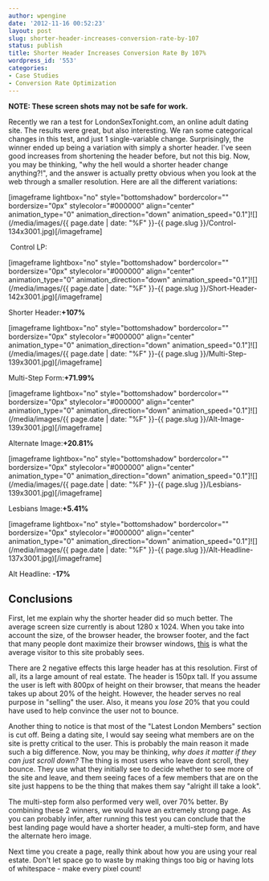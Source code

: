 ```yaml
---
author: wpengine
date: '2012-11-16 00:52:23'
layout: post
slug: shorter-header-increases-conversion-rate-by-107
status: publish
title: Shorter Header Increases Conversion Rate By 107%
wordpress_id: '553'
categories:
- Case Studies
- Conversion Rate Optimization
---
```


**NOTE: These screen shots may not be safe for work.**

Recently we ran a test for LondonSexTonight.com, an online adult dating site. The results were great, but also interesting. We ran some categorical changes in this test, and just 1 single-variable change. Surprisingly, the winner ended up being a variation with simply a shorter header. I've seen good increases from shortening the header before, but not this big. Now, you may be thinking, "why the hell would a shorter header change anything?!", and the answer is actually pretty obvious when you look at the web through a smaller resolution. Here are all the different variations:

[imageframe lightbox="no" style="bottomshadow" bordercolor="" bordersize="0px" stylecolor="#000000" align="center" animation_type="0" animation_direction="down" animation_speed="0.1"]![](/media/images/{{ page.date | date: "%F" }}-{{ page.slug }}/Control-134x3001.jpg)[/imageframe]

 Control LP:





[imageframe lightbox="no" style="bottomshadow" bordercolor="" bordersize="0px" stylecolor="#000000" align="center" animation_type="0" animation_direction="down" animation_speed="0.1"]![](/media/images/{{ page.date | date: "%F" }}-{{ page.slug }}/Short-Header-142x3001.jpg)[/imageframe]

Shorter Header:**+107%**

[imageframe lightbox="no" style="bottomshadow" bordercolor="" bordersize="0px" stylecolor="#000000" align="center" animation_type="0" animation_direction="down" animation_speed="0.1"]![](/media/images/{{ page.date | date: "%F" }}-{{ page.slug }}/Multi-Step-139x3001.jpg)[/imageframe]

Multi-Step Form:**+71.99%**

[imageframe lightbox="no" style="bottomshadow" bordercolor="" bordersize="0px" stylecolor="#000000" align="center" animation_type="0" animation_direction="down" animation_speed="0.1"]![](/media/images/{{ page.date | date: "%F" }}-{{ page.slug }}/Alt-Image-139x3001.jpg)[/imageframe]

Alternate Image:**+20.81%**

[imageframe lightbox="no" style="bottomshadow" bordercolor="" bordersize="0px" stylecolor="#000000" align="center" animation_type="0" animation_direction="down" animation_speed="0.1"]![](/media/images/{{ page.date | date: "%F" }}-{{ page.slug }}/Lesbians-139x3001.jpg)[/imageframe]

Lesbians Image:**+5.41%**

[imageframe lightbox="no" style="bottomshadow" bordercolor="" bordersize="0px" stylecolor="#000000" align="center" animation_type="0" animation_direction="down" animation_speed="0.1"]![](/media/images/{{ page.date | date: "%F" }}-{{ page.slug }}/Alt-Headline-137x3001.jpg)[/imageframe]

Alt Headline: **-17%**

## Conclusions

First, let me explain why the shorter header did so much better. The average screen size currently is about 1280 x 1024. When you take into account the size, of the browser header, the browser footer, and the fact that many people dont maximize their browser windows, [this](http://convertify.wpengine.com/wp-content/uploads/2012/11/Screen-Shot-2012-11-16-at-12.35.44-AM.png) is what the average visitor to this site probably sees.

There are 2 negative effects this large header has at this resolution. First of all, its a large amount of real estate. The header is 150px tall. If you assume the user is left with 800px of height on their browser, that means the header takes up about 20% of the height. However, the header serves no real purpose in "selling" the user. Also, it means you _lose_ 20% that you could have used to help convince the user not to bounce.

Another thing to notice is that most of the "Latest London Members" section is cut off. Being a dating site, I would say seeing what members are on the site is pretty critical to the user. This is probably the main reason it made such a big difference. Now, you may be thinking, _why does it matter if they can just scroll down?_ The thing is most users who leave dont scroll, they bounce. They use what they initially see to decide whether to see more of the site and leave, and them seeing faces of a few members that are on the site just happens to be the thing that makes them say "alright ill take a look".

The multi-step form also performed very well, over 70% better. By combining these 2 winners, we would have an extremely strong page. As you can probably infer, after running this test you can conclude that the best landing page would have a shorter header, a multi-step form, and have the alternate hero image.

Next time you create a page, really think about how you are using your real estate. Don't let space go to waste by making things too big or having lots of whitespace - make every pixel count!
